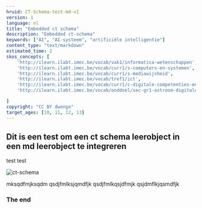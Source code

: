 ```yaml
---
hruid: CT-Schema-test-md-v1
version: 1
language: nl
title: "Embedded ct schema"
description: "Embedded ct-schema"
keywords: ["AI", "AI-systeem", "artificiële intelligentie"]
content_type: "text/markdown"
estimated_time: 2
skos_concepts: [
    'http://ilearn.ilabt.imec.be/vocab/vak1/informatica-wetenschappen', 
    'http://ilearn.ilabt.imec.be/vocab/curr1/s-computers-en-systemen',
    'http://ilearn.ilabt.imec.be/vocab/curr1/s-mediawijsheid',
    'http://ilearn.ilabt.imec.be/vocab/tref1/ict',
    'http://ilearn.ilabt.imec.be/vocab/curr1/c-digitale-competenties-en-mediawijsheid',
    'http://ilearn.ilabt.imec.be/vocab/onddoel/sec-gr1-astroom-digitale-competenties-en-mediawijsheid-4.5',

]
copyright: "CC BY dwengo"
target_ages: [10, 11, 12, 13]
---
```


## Dit is een test om een ct schema leerobject in een md leerobject te integreren

test test

![ct-schema](@learning-object/CT-Schema-test-v1/nl/1)


mksqdfmjksqdm
qsdjfmlksjqmdfjk
qsdjfmlkqsjdfmjk
qsjdmflkjqsmdfjk

### The end